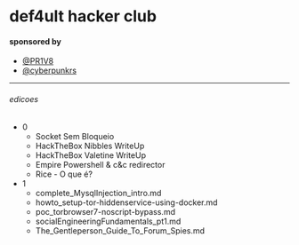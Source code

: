 # def4ult hacker club

#### sponsored by
 * [@PR1V8](https://t.me/pr1v8)
 * [@cyberpunkrs](https://t.me/cyberpunkrs)

---

###### edicoes
 * 0
    * Socket Sem Bloqueio
    * HackTheBox Nibbles WriteUp
    * HackTheBox Valetine WriteUp
    * Empire Powershell & c&c redirector
    * Rice - O que é?
 * 1
   * complete_MysqlInjection_intro.md
   * howto_setup-tor-hiddenservice-using-docker.md
   * poc_torbrowser7-noscript-bypass.md
   * socialEngineeringFundamentals_pt1.md
   * The_Gentleperson_Guide_To_Forum_Spies.md
